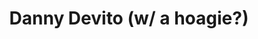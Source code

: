 ---
pid: ch574
title: Danny Devito (w/ a hoagie?)
location_transcription: passyunk square
coordinates: "[-75.159181962942, 39.932939834961]"
zipcode: '19147'
gen_neighborhood: South Philadelphia
neighborhood: Queen Village,Bella Vista,Pennsport,Italian Market
outside_phl: 
age: '22'
age_range: 20-29
instagram: 
image_file_name: ch_574.jpg
proposal_transcription: 
topic: Person,Food,Pop Culture
topic_summary: 0, 0, 0, 0
type: Other No Form
keywords_other: Danny DeVito, It's Always Sunny in Philadelphia, Hoagie
credit: Marisa
image_labels: 
twitter: 
facebook: 
permalink: "/monuments/ch574/"
layout: item-page
---